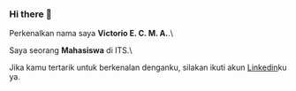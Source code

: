 ### Hi there 👋

<!--
**torivic/torivic** is a ✨ _special_ ✨ repository because its `README.md` (this file) appears on your GitHub profile.

Here are some ideas to get you started:

- 🔭 I’m currently working on ...
- 🌱 I’m currently learning ...
- 👯 I’m looking to collaborate on ...
- 🤔 I’m looking for help with ...
- 💬 Ask me about ...
- 📫 How to reach me: ...
- 😄 Pronouns: ...
- ⚡ Fun fact: ...
-->
Perkenalkan nama saya **Victorio E. C. M. A.**.\

Saya seorang **Mahasiswa** di ITS.\

Jika kamu tertarik untuk berkenalan denganku, silakan ikuti akun [Linkedin](https://www.linkedin.com/in/vecmag/)ku ya.
